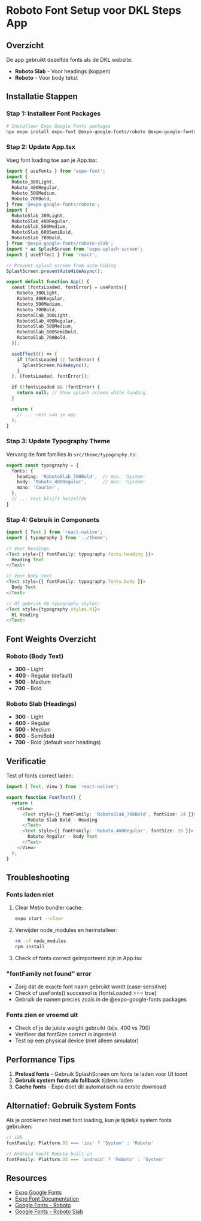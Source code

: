 # Roboto Font Setup voor DKL Steps App

## Overzicht
De app gebruikt dezelfde fonts als de DKL website:
- **Roboto Slab** - Voor headings (koppen)
- **Roboto** - Voor body tekst

## Installatie Stappen

### Stap 1: Installeer Font Packages

```bash
# Installeer Expo Google Fonts packages
npx expo install expo-font @expo-google-fonts/roboto @expo-google-fonts/roboto-slab
```

### Stap 2: Update App.tsx

Voeg font loading toe aan je App.tsx:

```typescript
import { useFonts } from 'expo-font';
import {
  Roboto_300Light,
  Roboto_400Regular,
  Roboto_500Medium,
  Roboto_700Bold,
} from '@expo-google-fonts/roboto';
import {
  RobotoSlab_300Light,
  RobotoSlab_400Regular,
  RobotoSlab_500Medium,
  RobotoSlab_600SemiBold,
  RobotoSlab_700Bold,
} from '@expo-google-fonts/roboto-slab';
import * as SplashScreen from 'expo-splash-screen';
import { useEffect } from 'react';

// Prevent splash screen from auto-hiding
SplashScreen.preventAutoHideAsync();

export default function App() {
  const [fontsLoaded, fontError] = useFonts({
    Roboto_300Light,
    Roboto_400Regular,
    Roboto_500Medium,
    Roboto_700Bold,
    RobotoSlab_300Light,
    RobotoSlab_400Regular,
    RobotoSlab_500Medium,
    RobotoSlab_600SemiBold,
    RobotoSlab_700Bold,
  });

  useEffect(() => {
    if (fontsLoaded || fontError) {
      SplashScreen.hideAsync();
    }
  }, [fontsLoaded, fontError]);

  if (!fontsLoaded && !fontError) {
    return null; // Show splash screen while loading
  }

  return (
    // ... rest van je app
  );
}
```

### Stap 3: Update Typography Theme

Vervang de font families in `src/theme/typography.ts`:

```typescript
export const typography = {
  fonts: {
    heading: 'RobotoSlab_700Bold',  // Was: 'System'
    body: 'Roboto_400Regular',      // Was: 'System'
    mono: 'Courier',
  },
  // ... rest blijft hetzelfde
}
```

### Stap 4: Gebruik in Components

```typescript
import { Text } from 'react-native';
import { typography } from '../theme';

// Voor headings
<Text style={{ fontFamily: typography.fonts.heading }}>
  Heading Text
</Text>

// Voor body text
<Text style={{ fontFamily: typography.fonts.body }}>
  Body Text
</Text>

// Of gebruik de typography styles:
<Text style={typography.styles.h1}>
  H1 Heading
</Text>
```

## Font Weights Overzicht

### Roboto (Body Text)
- **300** - Light
- **400** - Regular (default)
- **500** - Medium
- **700** - Bold

### Roboto Slab (Headings)
- **300** - Light
- **400** - Regular
- **500** - Medium
- **600** - SemiBold
- **700** - Bold (default voor headings)

## Verificatie

Test of fonts correct laden:

```typescript
import { Text, View } from 'react-native';

export function FontTest() {
  return (
    <View>
      <Text style={{ fontFamily: 'RobotoSlab_700Bold', fontSize: 24 }}>
        Roboto Slab Bold - Heading
      </Text>
      <Text style={{ fontFamily: 'Roboto_400Regular', fontSize: 16 }}>
        Roboto Regular - Body Text
      </Text>
    </View>
  );
}
```

## Troubleshooting

### Fonts laden niet
1. Clear Metro bundler cache:
   ```bash
   expo start --clear
   ```

2. Verwijder node_modules en herinstalleer:
   ```bash
   rm -rf node_modules
   npm install
   ```

3. Check of fonts correct geïmporteerd zijn in App.tsx

### "fontFamily not found" error
- Zorg dat de exacte font naam gebruikt wordt (case-sensitive)
- Check of useFonts() succesvol is (fontsLoaded === true)
- Gebruik de namen precies zoals in de @expo-google-fonts packages

### Fonts zien er vreemd uit
- Check of je de juiste weight gebruikt (bijv. 400 vs 700)
- Verifieer dat fontSize correct is ingesteld
- Test op een physical device (niet alleen simulator)

## Performance Tips

1. **Preload fonts** - Gebruik SplashScreen om fonts te laden voor UI toont
2. **Gebruik system fonts als fallback** tijdens laden
3. **Cache fonts** - Expo doet dit automatisch na eerste download

## Alternatief: Gebruik System Fonts

Als je problemen hebt met font loading, kun je tijdelijk system fonts gebruiken:

```typescript
// iOS
fontFamily: Platform.OS === 'ios' ? 'System' : 'Roboto'

// Android heeft Roboto built-in
fontFamily: Platform.OS === 'android' ? 'Roboto' : 'System'
```

## Resources

- [Expo Google Fonts](https://github.com/expo/google-fonts)
- [Expo Font Documentation](https://docs.expo.dev/develop/user-interface/fonts/)
- [Google Fonts - Roboto](https://fonts.google.com/specimen/Roboto)
- [Google Fonts - Roboto Slab](https://fonts.google.com/specimen/Roboto+Slab)